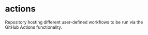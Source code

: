 # actions
Repository hosting different user-defined workflows to be run via the GitHub Actions functionality.
